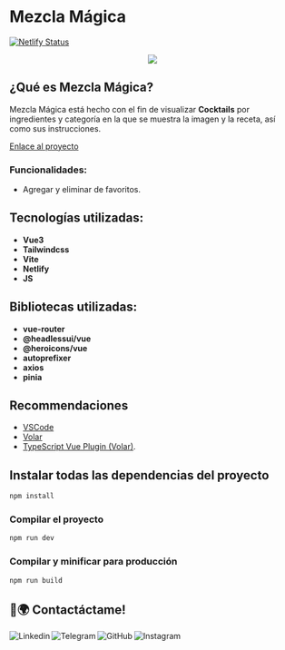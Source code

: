 # Mezcla Mágica

[![Netlify Status](https://api.netlify.com/api/v1/badges/981db54f-dead-4a31-8422-a60cede8ee53/deploy-status)](https://app.netlify.com/sites/gregarious-donut-f8abcd/deploys)

<div align="center">
<img src="https://iili.io/JKZy3Lx.th.png" >
</div>


## ¿Qué es Mezcla Mágica?
Mezcla Mágica está hecho con el fin de visualizar **Cocktails** por ingredientes y categoría en la que se muestra la imagen y la receta, así como sus instrucciones. 

[Enlace al proyecto](https://mezclamagica.com)

### Funcionalidades:
- Agregar y eliminar de favoritos.

## Tecnologías utilizadas:
- **Vue3**
- **Tailwindcss**
- **Vite**
- **Netlify**
- **JS**

## Bibliotecas utilizadas:
- **vue-router**
- **@headlessui/vue**
- **@heroicons/vue**
- **autoprefixer**
- **axios**
- **pinia**

## Recommendaciones
- [VSCode](https://code.visualstudio.com/)
- [Volar](https://marketplace.visualstudio.com/items?itemName=Vue.volar) 
- [TypeScript Vue Plugin (Volar)](https://marketplace.visualstudio.com/items?itemName=Vue.vscode-typescript-vue-plugin).

## Instalar todas las dependencias del proyecto
```sh
npm install
```

### Compilar el proyecto

```sh
npm run dev
```

### Compilar y minificar para producción

```sh
npm run build
```

## 📱🌍 Contactáctame!

[<img align="left" alt="Linkedin" src="https://img.shields.io/badge/LinkedIn-0077B5?style=for-the-badge&logo=linkedin&logoColor=white" />](https://www.linkedin.com/in/javiidiazglez)

[<img align="left" alt="Telegram" src="https://img.shields.io/badge/Telegram-2CA5E0?style=for-the-badge&logo=telegram&logoColor=white" />](https://t.me/javiidiazglez)

[<img align="left" alt="GitHub" src="https://img.shields.io/badge/GitHub-100000?style=for-the-badge&logo=github&logoColor=white" />](https://github.com/javiidiazglez)

[<img align="left" alt="Instagram" src="https://img.shields.io/badge/Instagram-E4405F?style=for-the-badge&logo=instagram&logoColor=white" />](https://www.instagram.com/javiidiazglez/)